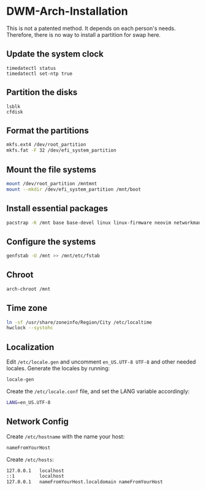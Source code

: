 # DWM-Arch-Installation
This is not a patented method. It depends on each person's needs. Therefore, there is no way to install a partition for swap here.

## Update the system clock
```shell
timedatectl status
timedatectl set-ntp true
```
## Partition the disks
```shell
lsblk
cfdisk
```
## Format the partitions
```sh
mkfs.ext4 /dev/root_partition
mkfs.fat -F 32 /dev/efi_system_partition
```
## Mount the file systems
```sh
mount /dev/root_partition /mntmnt
mount --mkdir /dev/efi_system_partition /mnt/boot
```
## Install essential packages
```sh
pacstrap -K /mnt base base-devel linux linux-firmware neovim networkmanager network-manager-applet grub efibootmgr linux-headers mtools git xdg-user-dirs
```
## Configure the systems
```sh
genfstab -U /mnt >> /mnt/etc/fstab
```
## Chroot
```sh
arch-chroot /mnt
```
## Time zone
```sh
ln -sf /usr/share/zoneinfo/Region/City /etc/localtime
hwclock --systohc
```
## Localization
Edit `/etc/locale.gen` and uncomment `en_US.UTF-8 UTF-8` and other needed locales. Generate the locales by running:
```sh
locale-gen
```
Create the `/etc/locale.conf` file, and set the LANG variable accordingly:
```sh
LANG=en_US.UTF-8
```
## Network Config
Create `/etc/hostname` with the name your host:
```sh
nameFromYourHost
```
Create `/etc/hosts`:
```sh
127.0.0.1   localhost
::1         localhost
127.0.0.1   nameFromYourHost.localdomain nameFromYourHost
```
